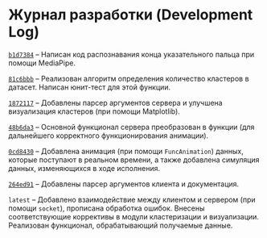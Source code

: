 # Журнал разработки (Development Log)

[`b1d7384`](https://github.com/kgleba/mediapipe-voter/commit/b1d7384cdce740d340ac1ba355b8da19c1b593cf) – Написан код распознавания конца указательного пальца при помощи MediaPipe.

[`81c6bbb`](https://github.com/kgleba/mediapipe-voter/commit/81c6bbbf6d3ad45b4192084f65ecb43b60c0a66d) – Реализован алгоритм определения количество кластеров в датасет. Написан юнит-тест для этой функции.

[`1872117`](https://github.com/kgleba/mediapipe-voter/commit/187211732d033e3dabcaa2eb9cf4df258ad02f60) – Добавлены парсер аргументов сервера и улучшена визуализация кластеров (при помощи Matplotlib).

[`48b6da3`](https://github.com/kgleba/mediapipe-voter/commit/48b6da37ef0424b7c2abd4f8b965aaab88b0d046) – Основной функционал сервера преобразован в функции (для дальнейшего корректного функционирования анимации).

[`0cd8430`](https://github.com/kgleba/mediapipe-voter/commit/0cd84305e1e0abfd0a77b0a66b581c82e2ebae07) – Добавлена анимация (при помощи `FuncAnimation`) данных, которые поступают в реальном времени, а также добавлена симуляция данных, изменяющихся в ходе исполнения.

[`264ed91`](https://github.com/kgleba/mediapipe-voter/commit/264ed91e8fb85d0640aef1da15bca729aad19953) – Добавлены парсер аргументов клиента и документация.

`latest` – Добавлено взаимодействие между клиентом и сервером (при помощи `socket`), прописана обработка ошибок. Внесены соответствующие коррективы в модули кластеризации и визуализации. Реализован функционал, обрабатывающий получаемые данные.